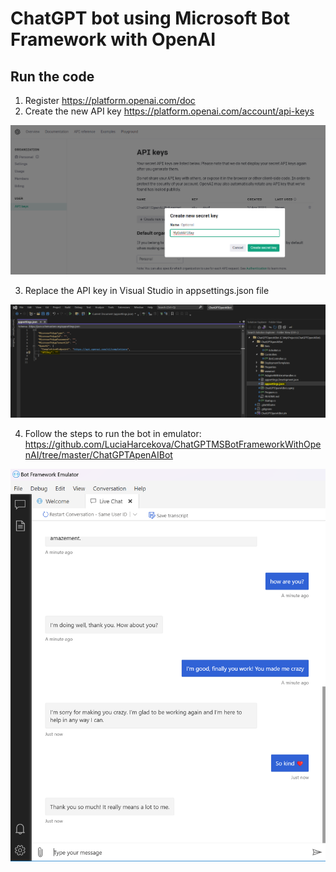 # ChatGPT bot using Microsoft Bot Framework with OpenAI 

## Run the code
1. Register https://platform.openai.com/doc
2. Create the new API key https://platform.openai.com/account/api-keys
<img src="https://github.com/LuciaHarcekova/ChatGPTMSBotFrameworkWithOpenAI/blob/master/assets/CreateAPIKey.png" alt="create_api_key"/>

3. Replace the API key in Visual Studio in appsettings.json file
<img src="https://github.com/LuciaHarcekova/ChatGPTMSBotFrameworkWithOpenAI/blob/master/assets/UpdateAPIKeyInVS.png" alt="update_api_key_in_VS"/>

4. Follow the steps to run the bot in emulator: https://github.com/LuciaHarcekova/ChatGPTMSBotFrameworkWithOpenAI/tree/master/ChatGPTApenAIBot


<img src="https://github.com/LuciaHarcekova/ChatGPTMSBotFrameworkWithOpenAI/blob/master/assets/BotInEmulator.png" alt="solution_in_emulator"/>
